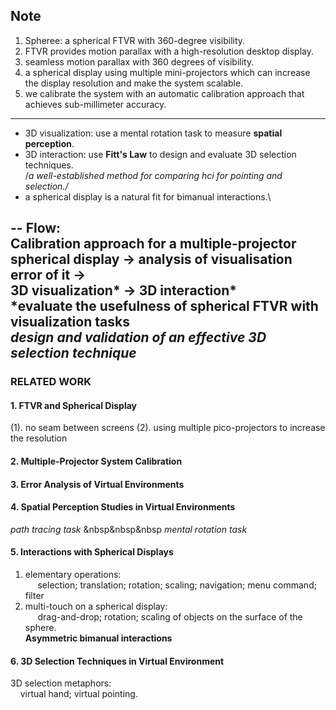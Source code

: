 ## Note

1. Spheree: a spherical FTVR with 360-degree visibility.
2. FTVR provides motion parallax with a high-resolution desktop display.
3. seamless motion parallax with 360 degrees of visibility.
4. a spherical display using multiple mini-projectors which can increase the display resolution and make the system scalable.
5. we calibrate the system with an automatic calibration approach that achieves sub-millimeter accuracy.
---------------
* 3D visualization: use a mental rotation task to measure **spatial perception**.
* 3D interaction: use **Fitt's Law** to design and evaluate 3D selection techniques.\
/*a well-established method for comparing hci for pointing and selection./*
* a spherical display is a natural fit for bimanual interactions.\

--
**Flow**:\
**Calibration approach** for a multiple-projector spherical display -> analysis of visualisation **error** of it -> \
3D visualization*  -> 3D interaction* \
*evaluate the usefulness of spherical FTVR with visualization tasks\
*design and validation of an effective 3D selection technique*
----------------

### RELATED WORK
#### 1. FTVR and Spherical Display
(1). no seam between screens
(2). using multiple pico-projectors to increase the resolution

#### 2. Multiple-Projector System Calibration
#### 3. Error Analysis of Virtual Environments
#### 4. Spatial Perception Studies in Virtual Environments
*path tracing task* &nbsp&nbsp&nbsp *mental rotation task*
#### 5. Interactions with Spherical Displays
1. elementary operations: \
&nbsp;&nbsp;&nbsp;&nbsp; selection; translation; rotation; scaling; navigation; menu command; filter
2. multi-touch on a spherical display:\
&nbsp;&nbsp;&nbsp;&nbsp; drag-and-drop; rotation; scaling of objects on the surface of the sphere.\
**Asymmetric bimanual interactions**
#### 6. 3D Selection Techniques in Virtual Environment
3D selection metaphors:\
&nbsp;&nbsp;&nbsp; virtual hand; virtual pointing.



